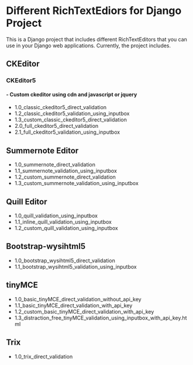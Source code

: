 # Different RichTextEdiors for Django Project

This is a Django project that includes different RichTextEditors that you can use in your Django web applications. Currently, the project includes.

## CKEditor
### CKEditor5

#### - Custom ckeditor using cdn and javascript or jquery
- 1.0_classic_ckeditor5_direct_validation
- 1.2_classic_ckeditor5_validation_using_inputbox
- 1.3_custom_classic_ckeditor5_direct_validation
- 2.0_full_ckeditor5_direct_validation
- 2.1_full_ckeditor5_validation_using_inputbox

## Summernote Editor
- 1.0_summernote_direct_validation
- 1.1_summernote_validation_using_inputbox
- 1.2_custom_summernote_direct_validation
- 1.3_custom_summernote_validation_using_inputbox



## Quill Editor
- 1.0_quill_validation_using_inputbox
- 1.1_inline_quill_validation_using_inputbox
- 1.2_custom_quill_validation_using_inputbox

## Bootstrap-wysihtml5
- 1.0_bootstrap_wysihtml5_direct_validation
- 1.1_bootstrap_wysihtml5_validation_using_inputbox


## tinyMCE
- 1.0_basic_tinyMCE_direct_validation_without_api_key
- 1.1_basic_tinyMCE_direct_validation_with_api_key
- 1.2_custom_basic_tinyMCE_direct_validation_with_api_key
- 1.3_distraction_free_tinyMCE_validation_using_inputbox_with_api_key.html


## Trix
- 1.0_trix_direct_validation
